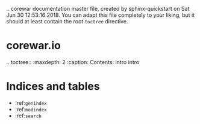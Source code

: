.. corewar documentation master file, created by
   sphinx-quickstart on Sat Jun 30 12:53:16 2018.
   You can adapt this file completely to your liking, but it should at least
   contain the root `toctree` directive.

corewar.io
======================

.. toctree::
   :maxdepth: 2
   :caption: Contents:
intro intro


Indices and tables
======================

* :ref:`genindex`
* :ref:`modindex`
* :ref:`search`
